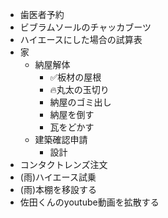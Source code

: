 - 歯医者予約
- ビブラムソールのチャッカブーツ
- ハイエースにした場合の試算表
- 家
  - 納屋解体
    - ✅板材の屋根
    - 🔥丸太の玉切り
    - 納屋のゴミ出し
    - 納屋を倒す
    - 瓦をどかす
  - 建築確認申請
    - 設計
- コンタクトレンズ注文
- (雨)ハイエース試乗
- (雨)本棚を移設する
- 佐田くんのyoutube動画を拡散する

